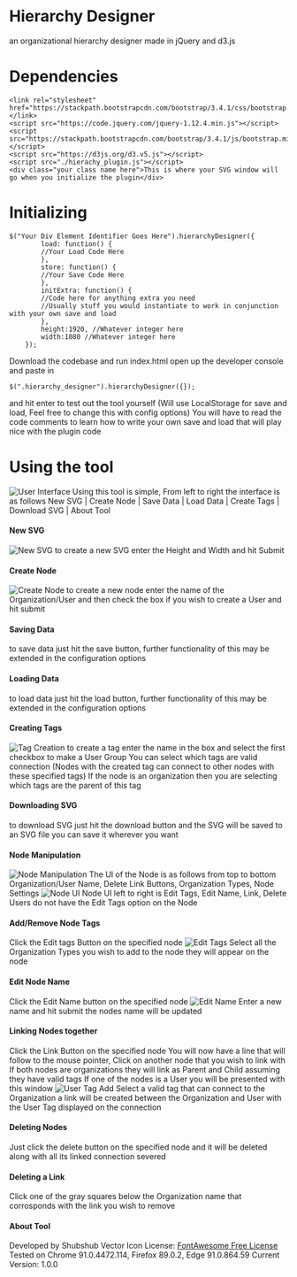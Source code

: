 # Hierarchy Designer
an organizational hierarchy designer made in jQuery and d3.js

# Dependencies
```
<link rel="stylesheet" href="https://stackpath.bootstrapcdn.com/bootstrap/3.4.1/css/bootstrap.min.css"></link>
<script src="https://code.jquery.com/jquery-1.12.4.min.js"></script>
<script src="https://stackpath.bootstrapcdn.com/bootstrap/3.4.1/js/bootstrap.min.js"></script>
<script src="https://d3js.org/d3.v5.js"></script>
<script src="./hierachy_plugin.js"></script>
<div class="your class name here">This is where your SVG window will go when you initialize the plugin</div>
```

# Initializing
```
$("Your Div Element Identifier Goes Here").hierarchyDesigner({
		load: function() {
		//Your Load Code Here
		},
		store: function() {
		//Your Save Code Here
		},
		initExtra: function() {
		//Code here for anything extra you need
		//Usually stuff you would instantiate to work in conjunction with your own save and load
		},
		height:1920, //Whatever integer here
		width:1080 //Whatever integer here
	});
```
Download the codebase and run index.html open up the developer console and paste in
```
$(".hierarchy_designer").hierarchyDesigner({});
```
and hit enter to test out the tool yourself (Will use LocalStorage for save and load, Feel free to change this with config options)
You will have to read the code comments to learn how to write your own save and load that will play nice with the plugin code
# Using the tool
![User Interface](https://i.ibb.co/94GPftK/chrome-5td-L1j-ODef.png "User Interface")
Using this tool is simple, From left to right the interface is as follows
New SVG | Create Node | Save Data | Load Data | Create Tags | Download SVG | About Tool

#### New SVG
![New SVG](https://i.ibb.co/71HwdNS/chrome-f9-PZgcf-APd.png "New SVG")
to create a new SVG enter the Height and Width and hit Submit

#### Create Node
![Create Node](https://i.ibb.co/ZGgwDKT/chrome-4v-FTRLW7jz.png "Create Node")
to create a new node enter the name of the Organization/User and then check the box if you wish to create a User and hit submit

#### Saving Data
to save data just hit the save button, further functionality of this may be extended in the configuration options

#### Loading Data
to load data just hit the load button, further functionality of this may be extended in the configuration options

#### Creating Tags
![Tag Creation](https://i.ibb.co/3k7frvb/chrome-w-Zb9d-Nt-A4c.png "Tag Creation")
to create a tag enter the name in the box and select the first checkbox to make a User Group
You can select which tags are valid connection (Nodes with the created tag can connect to other nodes with these specified tags)
If the node is an organization then you are selecting which tags are the parent of this tag

#### Downloading SVG
to download SVG just hit the download button and the SVG will be saved to an SVG file you can save it wherever you want

#### Node Manipulation
![Node Manipulation](https://i.ibb.co/tcgKxvw/chrome-WGb3-Ui-M8p-J.png "Node Manipulation")
The UI of the Node is as follows from top to bottom
Organization/User Name, Delete Link Buttons, Organization Types, Node Settings
![Node UI](https://i.ibb.co/kmBjJSH/chrome-f-Zqlmu-Ce6z.png "Node UI")
Node UI left to right is Edit Tags, Edit Name, Link, Delete
Users do not have the Edit Tags option on the Node

#### Add/Remove Node Tags
Click the Edit tags Button on the specified node
![Edit Tags](https://i.ibb.co/rMWFP4Z/chrome-ukm-NEm-A3-Ew.png "Edit Tags")
Select all the Organization Types you wish to add to the node they will appear on the node

#### Edit Node Name
Click the Edit Name button on the specified node
![Edit Name](https://i.ibb.co/cwMqM4z/chrome-k5zc4-M0e-Zi.png "Edit Name")
Enter a new name and hit submit the nodes name will be updated

#### Linking Nodes together
Click the Link Button on the specified node
You will now have a line that will follow to the mouse pointer, Click on another node that you wish to link with
If both nodes are organizations they will link as Parent and Child assuming they have valid tags
If one of the nodes is a User you will be presented with this window
![User Tag Add](https://i.ibb.co/6JYhY6R/chrome-5-ZR23y-Wf-OB.png "User Tag Add")
Select a valid tag that can connect to the Organization
a link will be created between the Organization and User with the User Tag displayed on the connection

#### Deleting Nodes
Just click the delete button on the specified node and it will be deleted along with all its linked connection severed

#### Deleting a Link
Click one of the gray squares below the Organization name that corrosponds with the link you wish to remove



#### About Tool
Developed by Shubshub
Vector Icon License: [FontAwesome Free License](https://fontawesome.com/license/free "FontAwesome Free License")
Tested on Chrome 91.0.4472.114, Firefox 89.0.2, Edge 91.0.864.59
Current Version: 1.0.0
